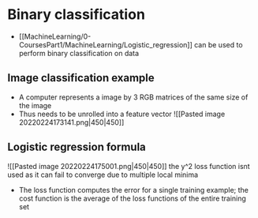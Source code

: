 # Binary classification
- [[MachineLearning/0-CoursesPart1/MachineLearning/Logistic_regression]] can be used to perform binary classification on data
## Image classification example
- A computer represents a image by 3 RGB matrices of the same size of the image
- Thus needs to be unrolled into a feature vector
![[Pasted image 20220224173141.png|450|450]]
## Logistic regression formula
![[Pasted image 20220224175001.png|450|450]]
the y^2 loss function isnt used as it can fail to converge due to multiple local minima


- The loss function computes the error for a single training example; the cost function is the average of the loss functions of the entire training set
